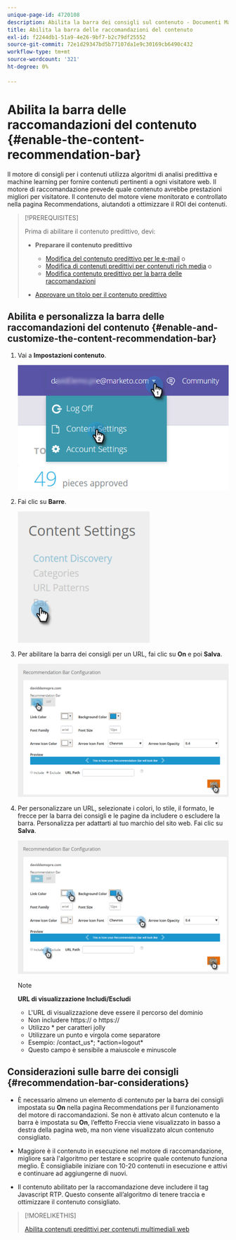 ```yaml
---
unique-page-id: 4720108
description: Abilita la barra dei consigli sul contenuto - Documenti Marketo - Documentazione del prodotto
title: Abilita la barra delle raccomandazioni del contenuto
exl-id: f2244db1-51a9-4e26-9bf7-b2c79df25552
source-git-commit: 72e1d29347bd5b77107da1e9c30169cb6490c432
workflow-type: tm+mt
source-wordcount: '321'
ht-degree: 0%

---
```


# Abilita la barra delle raccomandazioni del contenuto {#enable-the-content-recommendation-bar}

Il motore di consigli per i contenuti utilizza algoritmi di analisi predittiva e machine learning per fornire contenuti pertinenti a ogni visitatore web. Il motore di raccomandazione prevede quale contenuto avrebbe prestazioni migliori per visitatore. Il contenuto del motore viene monitorato e controllato nella pagina Recommendations, aiutandoti a ottimizzare il ROI dei contenuti.

>[!PREREQUISITES]
>
>Prima di abilitare il contenuto predittivo, devi:
>
>* **Preparare il contenuto predittivo**
   >
   >   * [Modifica del contenuto predittivo per le e-mail](/help/marketo/product-docs/predictive-content/working-with-predictive-content/edit-predictive-content-for-emails.md) o
   >   * [Modifica di contenuti predittivi per contenuti rich media](/help/marketo/product-docs/predictive-content/working-with-predictive-content/edit-predictive-content-for-rich-media.md) o
   >   * [Modifica contenuto predittivo per la barra delle raccomandazioni](/help/marketo/product-docs/predictive-content/working-with-predictive-content/edit-predictive-content-for-the-recommendation-bar.md)
>
>* [Approvare un titolo per il contenuto predittivo](/help/marketo/product-docs/predictive-content/working-with-all-content/approve-a-title-for-predictive-content.md)


## Abilita e personalizza la barra delle raccomandazioni del contenuto {#enable-and-customize-the-content-recommendation-bar}

1. Vai a **Impostazioni contenuto**.

   ![](assets/settings-dropdown-hand.png)

1. Fai clic su **Barre**.

   ![](assets/content-settings-bar-hand.png)

1. Per abilitare la barra dei consigli per un URL, fai clic su **On** e poi **Salva**.

   ![](assets/bar-enable.png)

1. Per personalizzare un URL, selezionate i colori, lo stile, il formato, le frecce per la barra dei consigli e le pagine da includere o escludere la barra. Personalizza per adattarti al tuo marchio del sito web. Fai clic su **Salva**.

   ![](assets/bar-customize-details-hands.png)

   >[!NOTE]
   >
   >**URL di visualizzazione Includi/Escludi**
   >
   >* L&#39;URL di visualizzazione deve essere il percorso del dominio
   >* Non includere https:// o https://
   >* Utilizzo &#42; per caratteri jolly
   >* Utilizzare un punto e virgola come separatore
   >* Esempio: /contact_us&#42;; &#42;action=logout&#42;
   >* Questo campo è sensibile a maiuscole e minuscole


## Considerazioni sulle barre dei consigli {#recommendation-bar-considerations}

* È necessario almeno un elemento di contenuto per la barra dei consigli impostata su **On** nella pagina Recommendations per il funzionamento del motore di raccomandazioni. Se non è attivato alcun contenuto e la barra è impostata su **On**, l’effetto Freccia viene visualizzato in basso a destra della pagina web, ma non viene visualizzato alcun contenuto consigliato.

* Maggiore è il contenuto in esecuzione nel motore di raccomandazione, migliore sarà l&#39;algoritmo per testare e scoprire quale contenuto funziona meglio. È consigliabile iniziare con 10-20 contenuti in esecuzione e attivi e continuare ad aggiungerne di nuovi.
* Il contenuto abilitato per la raccomandazione deve includere il tag Javascript RTP. Questo consente all’algoritmo di tenere traccia e ottimizzare il contenuto consigliato.

>[!MORELIKETHIS]
>
>[Abilita contenuti predittivi per contenuti multimediali web](/help/marketo/product-docs/predictive-content/enabling-predictive-content/enable-predictive-content-for-web-rich-media.md)
